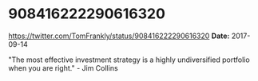 # 908416222290616320
https://twitter.com/TomFrankly/status/908416222290616320
**Date:** 2017-09-14

"The most effective investment strategy is a highly undiversified portfolio when you are right." - Jim Collins
